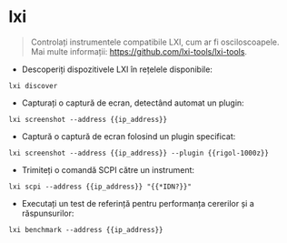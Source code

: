 # lxi

> Controlați instrumentele compatibile LXI, cum ar fi osciloscoapele.
> Mai multe informații: <https://github.com/lxi-tools/lxi-tools>.

- Descoperiți dispozitivele LXI în rețelele disponibile:

`lxi discover`

- Capturați o captură de ecran, detectând automat un plugin:

`lxi screenshot --address {{ip_address}}`

- Captură o captură de ecran folosind un plugin specificat:

`lxi screenshot --address {{ip_address}} --plugin {{rigol-1000z}}`

- Trimiteți o comandă SCPI către un instrument:

`lxi scpi --address {{ip_address}} "{{*IDN?}}"`

- Executați un test de referință pentru performanța cererilor și a răspunsurilor:

`lxi benchmark --address {{ip_address}}`
